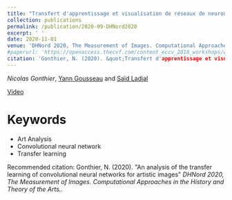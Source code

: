 ```yaml
---
title: "Transfert d'apprentissage et visualisation de réseaux de neurones pour les images artistiques"
collection: publications
permalink: /publication/2020-09-DHNord2020
excerpt: ' '
date: 2020-11-01
venue: 'DHNord 2020, The Measurement of Images. Computational Approaches in the History and Theory of the Arts.'
#paperurl: 'https://openaccess.thecvf.com/content_eccv_2018_workshops/w13/html/Gonthier_Weakly_Supervised_Object_Detection_in_Artworks_ECCVW_2018_paper.html'
citation: 'Gonthier, N. (2020). &quot;Transfert d'apprentissage et visualisation de réseaux de neurones pour les images artistiques&quot; <i>DHNord, The Measurement of Images. Computational Approaches in the History and Theory of the Arts.</i>.'
---
```


*Nicolas Gonthier*, [Yann Gousseau](https://gousseau.wp.imt.fr/) and [Saïd Ladjal](https://perso.telecom-paristech.fr/ladjal/)

[Video](https://www.meshs.fr/page/transfert_d_apprentissage_et_visualisation_de_reseaux_de_neurones)

Keywords
======
* Art Analysis
* Convolutional neural network
* Transfer learning

Recommended citation: Gonthier, N. (2020). "An analysis of the transfer learning of convolutional neural networks for artistic images" <i>DHNord 2020, The Measurement of Images. Computational Approaches in the History and Theory of the Arts.</i>.
